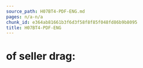 ```yaml
---
source_path: H07BT4-PDF-ENG.md
pages: n/a-n/a
chunk_id: e364ab81661b3f6d3f58f8f85f048fd86b9b8095
title: H07BT4-PDF-ENG
---
```

# of seller drag:
